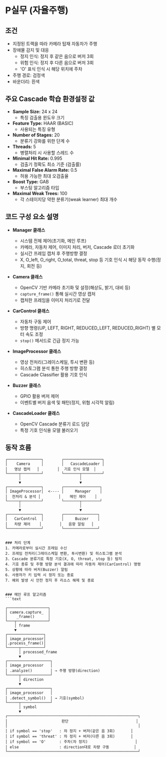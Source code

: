 # P실무 (자율주행)

## 조건
- 지정된 트랙을 따라 카메라 탑재 자동차가 주행
- 장애물 감지 및 대응
    - 정지 인식: 정지 후 같은 음으로 버저 3회
    - 위험 인식: 정지 후 다른 음으로 버저 3회
    - 'O' 표식 인식 시 해당 위치에 주차
- 주행 경로: 검정색
- 바운더리: 흰색


## 주요 Cascade 학습 환경설정 값

- **Sample Size:** 24 x 24  
  - 특징 검출용 윈도우 크기
- **Feature Type:** HAAR (BASIC)  
  - 사용되는 특징 유형
- **Number of Stages:** 20  
  - 분류기 강화를 위한 단계 수
- **Threads:** 5  
  - 병렬처리 시 사용할 스레드 수
- **Minimal Hit Rate:** 0.995  
  - 검출기 정확도 최소 기준 (검출률)
- **Maximal False Alarm Rate:** 0.5  
  - 허용 가능한 최대 오검출율
- **Boost Type:** GAB  
  - 부스팅 알고리즘 타입
- **Maximal Weak Trees:** 100  
  - 각 스테이지당 약한 분류기(weak learner) 최대 개수


## 코드 구성 요소 설명
- **Manager 클래스**
    - 시스템 전체 제어(초기화, 메인 루프)
    - 카메라, 자동차 제어, 이미지 처리, 버저, Cascade 로더 초기화
    - 실시간 프레임 캡처 후 주행방향 결정
    - X, O_left, O_right, O_total, threat, stop 등 기호 인식 시 해당 동작 수행(정지, 회전 등)

- **Camera 클래스**
    - OpenCV 기반 카메라 초기화 및 설정(해상도, 밝기, 대비 등)
    - `capture_frame()` 통해 실시간 영상 캡처
    - 캡처한 프레임을 이미지 처리기로 전달

- **CarControl 클래스**
    - 자동차 구동 제어
    - 방향 명령(UP, LEFT, RIGHT, REDUCED_LEFT, REDUCED_RIGHT) 별 모터 속도 조정
    - `stop()` 메서드로 긴급 정지 가능

- **ImageProcessor 클래스**
    - 영상 전처리(그레이스케일, 투시 변환 등)
    - 히스토그램 분석 통한 주행 방향 결정
    - Cascade Classifier 활용 기호 인식

- **Buzzer 클래스**
    - GPIO 활용 버저 제어
    - 이벤트별 버저 음색 및 패턴(정지, 위협 시각적 알림)

- **CascadeLoader 클래스**
    - OpenCV Cascade 분류기 로드 담당
    - 특정 기호 인식용 모델 불러오기


## 동작 흐름

```text
┌───────────────┐        ┌─────────────────┐
│    Camera     │        │   CascadeLoader │
│   영상 캡처   │        │  기호 인식 모델  │
└─────┬─────────┘        └───────┬─────────┘
      │                          │
      ▼                          ▼
┌───────────────┐        ┌────────────────┐
│ ImageProcessor│  <---- │     Manager    │
│  전처리 & 분석 │        │    메인 제어    │
└─────┬─────────┘        └───────┬────────┘
      │                          │
      ▼                          ▼
┌───────────────┐        ┌───────────────┐
│   CarControl  │        │     Buzzer    │
│   차량 제어    │        │   음향 알림   │
└───────────────┘        └───────────────┘


### 처리 단계
1. 카메라로부터 실시간 프레임 수신
2. 프레임 전처리(그레이스케일 변환, 투시변환) 및 히스토그램 분석
3. Cascade 분류기로 특정 기호(X, O, threat, stop 등) 탐지
4. 기호 종류 및 주행 방향 분석 결과에 따라 자동차 제어(CarControl) 명령
5. 상황에 따라 버저(Buzzer) 알림
6. 사용자가 키 입력 시 정지 또는 종료
7. 예외 발생 시 안전 정지 후 리소스 해제 및 종료


### 메인 루프 알고리즘
```text

┌──────────────────┐
│ camera.capture_  │
│    _frame()      │
└───┬──────────────┘
    │ frame
    ▼
┌────────────────┐
│ image_processor│
│.process_frame()│
└─────┬──────────┘
      │ processed_frame
      ▼
┌───────────────────┐
│ image_processor   │
│ .analyze()        │ → 주행 방향(direction)
└─────┬─────────────┘
      │ direction
      ▼
┌───────────────────┐
│ image_processor   │
│ .detect_symbol()  │ → 기호(symbol)
└─────┬─────────────┘
      │ symbol
      ▼
┌──────────────────────────────────────────────────────────┐
│                        판단                              │
│                                                          │
│ if symbol == 'stop'   : 차 정지 + 버저(같은 음 3회)       │
│ if symbol == 'threat' : 차 정지 + 버저(다른 음 3회)       │
│ if symbol == 'O'      : 주차(차 정지)                     │
│ else                  : direction대로 차량 구동           │
└──────────────────────────────────────────────────────────┘
